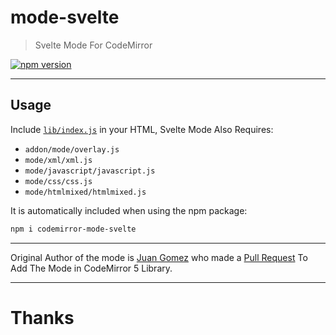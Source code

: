 # mode-svelte
> Svelte Mode For CodeMirror

[![npm version](https://nodei.co/npm/codemirror-mode-svelte.png?downloads=true)](https://www.npmjs.com/package/codemirror-mode-svelte)

---
## Usage

Include [`lib/index.js`](lib/index.js) in your HTML, Svelte Mode Also Requires:
- `addon/mode/overlay.js`
- `mode/xml/xml.js`
- `mode/javascript/javascript.js`
- `mode/css/css.js`
- `mode/htmlmixed/htmlmixed.js`

It is automatically included when using the npm package:

```bash
npm i codemirror-mode-svelte
```

---

Original Author of the mode is [Juan Gomez](https://github.com/gomezcabo) who made a [Pull Request](https://github.com/codemirror/codemirror5/pull/5914) To Add The Mode in CodeMirror 5 Library.

---
# Thanks
